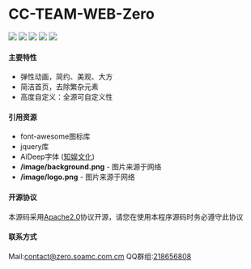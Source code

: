 # CC-TEAM-WEB-Zero


![](https://img.shields.io/github/stars/ZeroMi-Work/CC-TEAM-WEB-Zero.svg) ![](https://img.shields.io/github/forks/ZeroMi-Work/CC-TEAM-WEB-Zero.svg) ![](https://img.shields.io/github/tag/ZeroMi-Work/CC-TEAM-WEB-Zero.svg) ![](https://img.shields.io/github/release/ZeroMi-Work/CC-TEAM-WEB-Zero.svg) ![](https://img.shields.io/github/issues/ZeroMi-Work/CC-TEAM-WEB-Zero.svg)


#### 主要特性

- 弹性动画，简约、美观、大方
- 简洁首页，去除繁杂元素
- 高度自定义：全源可自定义性

#### 引用资源
- font-awesome图标库
- jquery库
- AiDeep字体 ([知娱文化](https://www.aideep.com/ "知娱文化"))
- **/image/background.png** - 图片来源于网络
- **/image/logo.png** - 图片来源于网络


#### 开源协议
本源码采用[Apache2.0](https://www.apache.org/licenses/LICENSE-2.0.html "Apache V2")协议开源，请您在使用本程序源码时务必遵守此协议


#### 联系方式
Mail:contact@zero.soamc.com.cm
QQ群组:[218656808](https://qm.qq.com/q/B6UppPAaVq "218656808")
